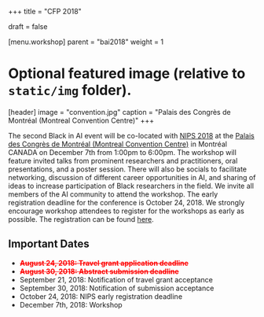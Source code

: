 +++
title = "CFP 2018"

draft = false

[menu.workshop]
  parent = "bai2018"
  weight = 1

# Optional featured image (relative to `static/img` folder).
[header]
image = "convention.jpg"
caption = "Palais des Congrès de Montréal (Montreal Convention Centre)"
+++

The second Black in AI event will be co-located with [NIPS 2018](https://nips.cc/) at the [Palais des Congrès de Montréal (Montreal Convention Centre)](https://congresmtl.com/)  in Montréal CANADA on December 7th from 1:00pm to 6:00pm. The workshop will feature invited talks from prominent researchers and practitioners, oral presentations, and a poster session. There will also be socials to facilitate networking, discussion of different career opportunities in AI, and sharing of ideas to increase participation of Black researchers in the field. We invite all members of the AI community to attend the workshop. The early registration deadline for the conference is October 24, 2018. We strongly encourage workshop attendees to register for the workshops as early as possible. The registration can be found [here](https://nips.cc/accounts/login/?next=/Profile).

<!--more-->

## Important Dates
 - <span style="color:red">**~~August 24, 2018: Travel grant application deadline~~**</span>
 - <span style="color:red">**~~August 30, 2018: Abstract submission deadline~~**</span>
 - September 21, 2018: Notification of travel grant acceptance
 - September 30, 2018: Notification of submission acceptance
 - October 24, 2018: NIPS early registration deadline
 - December 7th, 2018: Workshop

